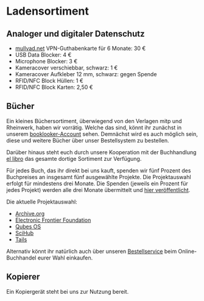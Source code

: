 # Ladensortiment

## Analoger und digitaler Datenschutz

- [mullvad.net](https://mullvad.net/de/) VPN-Guthabenkarte für 6 Monate: 30 €
- USB Data Blocker: 4 €
- Microphone Blocker: 3 €
- Kameracover verschiebbar, schwarz: 1 €
- Kameracover Aufkleber 12 mm, schwarz: gegen Spende
- RFID/NFC Block Hüllen: 1 €
- RFID/NFC Block Karten: 2,50 €

## Bücher

Ein kleines Büchersortiment, überwiegend von den Verlagen mitp und Rheinwerk, haben wir vorrätig. Welche das sind, könnt ihr zunächst in unserem [booklooker-Account](https://www.booklooker.de/B%C3%BCcher/Angebote/showAlluID=6790462) sehen. Demnächst wird es auch möglich sein, diese und weitere Bücher über unser Bestellsystem zu bestellen.

Darüber hinaus steht euch durch unsere Kooperation mit der Buchhandlung [el libro](https://www.genialokal.de/buchhandlung/leipzig/el-libro/) das gesamte dortige Sortiment zur Verfügung.

Für jedes Buch, das ihr direkt bei uns kauft, spenden wir fünf Prozent des Buchpreises an insgesamt fünf ausgewählte Projekte. Die Projektauswahl erfolgt für mindestens drei Monate. Die Spenden (jeweils ein Prozent für jedes Projekt) werden alle drei Monate übermittelt und [hier veröffentlicht](spendenverlauf.html).

Die aktuelle Projektauswahl:

- [Archive.org](https://archive.org/donate)
- [Electronic Frontier Foundation](https://supporters.eff.org/donate/pu20--WB)
- [Qubes OS](https://www.qubes-os.org/donate/)
- [SciHub](https://de.wikipedia.org/wiki/Sci-Hub)
- [Tails](https://tails.boum.org/donate/index.de.html)

Alternativ könnt ihr natürlich auch über unseren [Bestellservice](/) beim Online-Buchhandel eurer Wahl einkaufen.

## Kopierer

Ein Kopiergerät steht bei uns zur Nutzung bereit.

